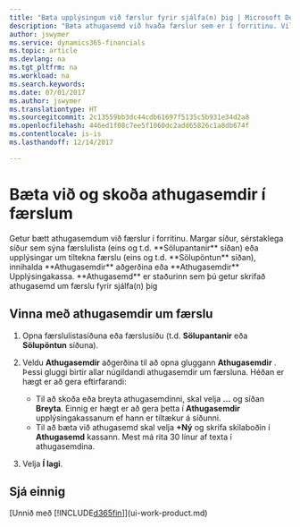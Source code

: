 ```yaml
---
title: "Bæta upplýsingum við færslur fyrir sjálfa(n) þig | Microsoft Docs"
description: "Bæta athugasemd við hvaða færslur sem er í forritinu. Vilji notandi til dæmis koma á framfæri upplýsingum um sölupöntun sem ekki á heima í neinum reitanna á sölupöntuninni er hægt að gera það í athugasemd."
author: jswymer
ms.service: dynamics365-financials
ms.topic: article
ms.devlang: na
ms.tgt_pltfrm: na
ms.workload: na
ms.search.keywords: 
ms.date: 07/01/2017
ms.author: jswymer
ms.translationtype: HT
ms.sourcegitcommit: 2c13559bb3dc44cdb61697f5135c5b931e34d2a8
ms.openlocfilehash: 446ed1f08c7ee5f1060dc2add65826c1a8db674f
ms.contentlocale: is-is
ms.lasthandoff: 12/14/2017

---
```

# <a name="adding-and-viewing-notes-on-records"></a>Bæta við og skoða athugasemdir í færslum
 <!--OnPrem and your colleagues -->Getur bætt athugasemdum við færslur í forritinu. Margar síður, sérstaklega síður sem sýna færslulista (eins og t.d. **Sölupantanir** síðan) eða upplýsingar um tiltekna færslu (eins og t.d. **Sölupöntun** síðan), innihalda **Athugasemdir** aðgerðina eða **Athugasemdir** Upplýsingakassa. **Athugasemd** er staðurinn sem þú getur skrifað athugasemd um færslu fyrir sjálfa(n) þig<!--OnPrem or others, and where you can view notes to you from others. For example, a note could be a general comment or processing instruction to your colleague, who can then respond to your note using their own **Notes**. Or, your colleague can add a note that gives you extra information about a sales order that is not covered by the information on the sales order. These notes and correspondences will follow the record as it is processed in the company.-->

<!--OnPrem
> [!NOTE]  
>  You can only select one recipient of the note.-->  
  
## <a name="to-work-with-notes-on-a-record"></a>Vinna með athugasemdir um færslu 
  
1.  Opna færslulistasíðuna eða færslusíðu (t.d. **Sölupantanir** eða **Sölupöntun** síðuna).  
  
    <!-- If **Notes** is not visible on the page, then you can customize the page to display the Notes FactBox. -->
  
2.  Veldu **Athugasemdir** aðgerðina til að opna gluggann **Athugasemdir** . Þessi gluggi birtir allar núgildandi athugasemdir um færsluna. Héðan er hægt er að gera eftirfarandi:

    -   Til að skoða eða breyta athugasemdinni, skal velja **...** og síðan **Breyta**. Einnig er hægt er að gera þetta í **Athugasemdir** upplýsingakassanum ef hann er tiltækur á síðunni.
    -   Til að bæta við athugasemd skal velja **+Ný** og skrifa skilaboðin í **Athugasemd** kassann. Mest má rita 30 línur af texta í athugasemdina. 
  
<!-- 5.  In the **To** field, enter a user ID (your own or someone else’s) to indicate who the note is for.  
  
6.  Select the **Notify** field if you want to send a notification to the user in the **To** field. 
  
     If **Notify** is selected, the note will be sent as a notification to the user's **My Notifications** on the Role Center.  -->
  
3.  Velja **Í lagi**.  

## <a name="see-also"></a>Sjá einnig
[Unnið með [!INCLUDE[d365fin](includes/d365fin_md.md)]](ui-work-product.md)  
